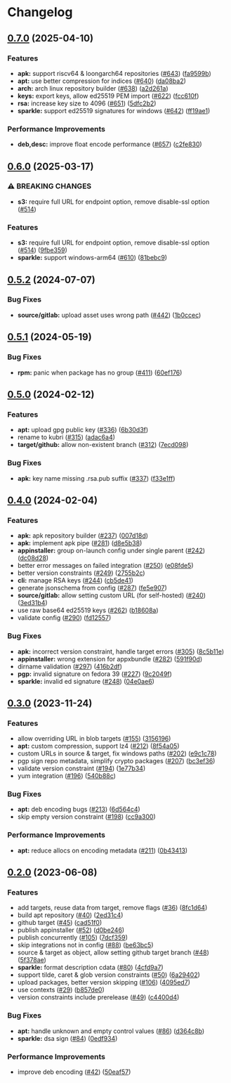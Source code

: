# Changelog

## [0.7.0](https://github.com/kubri/kubri/compare/v0.6.0...v0.7.0) (2025-04-10)


### Features

* **apk:** support riscv64 & loongarch64 repositories ([#643](https://github.com/kubri/kubri/issues/643)) ([fa9599b](https://github.com/kubri/kubri/commit/fa9599b88f21579e7b3c80a500fa9f50f471497c))
* **apt:** use better compression for indices ([#640](https://github.com/kubri/kubri/issues/640)) ([da08ba2](https://github.com/kubri/kubri/commit/da08ba244334b67d6989c692e325591cd839e19a))
* **arch:** arch linux repository builder ([#638](https://github.com/kubri/kubri/issues/638)) ([a2d261a](https://github.com/kubri/kubri/commit/a2d261a0a7c33fa6010e05f7fc92f23a3fd185e1))
* **keys:** export keys, allow ed25519 PEM import ([#622](https://github.com/kubri/kubri/issues/622)) ([fcc610f](https://github.com/kubri/kubri/commit/fcc610f8f8a3cdccf9d2bf3ab9211cb62d37b90c))
* **rsa:** increase key size to 4096 ([#651](https://github.com/kubri/kubri/issues/651)) ([5dfc2b2](https://github.com/kubri/kubri/commit/5dfc2b2d2cd4104851715f3eb5fcbfc572b41238))
* **sparkle:** support ed25519 signatures for windows ([#642](https://github.com/kubri/kubri/issues/642)) ([ff19ae1](https://github.com/kubri/kubri/commit/ff19ae1bf168a9366d11a16e6af36f6b0c10619d))


### Performance Improvements

* **deb,desc:** improve float encode performance ([#657](https://github.com/kubri/kubri/issues/657)) ([c2fe830](https://github.com/kubri/kubri/commit/c2fe83060bbab66208813433dcaf4e9a5beb5ff2))

## [0.6.0](https://github.com/kubri/kubri/compare/v0.5.2...v0.6.0) (2025-03-17)


### ⚠ BREAKING CHANGES

* **s3:** require full URL for endpoint option, remove disable-ssl option ([#514](https://github.com/kubri/kubri/issues/514))

### Features

* **s3:** require full URL for endpoint option, remove disable-ssl option ([#514](https://github.com/kubri/kubri/issues/514)) ([9fbe359](https://github.com/kubri/kubri/commit/9fbe359e7d9c1931021ba1dd51cbe519146be24e))
* **sparkle:** support windows-arm64 ([#610](https://github.com/kubri/kubri/issues/610)) ([81bebc9](https://github.com/kubri/kubri/commit/81bebc9caa1aa37bc369b373379b3c0e11d76274))

## [0.5.2](https://github.com/kubri/kubri/compare/v0.5.1...v0.5.2) (2024-07-07)


### Bug Fixes

* **source/gitlab:** upload asset uses wrong path ([#442](https://github.com/kubri/kubri/issues/442)) ([1b0ccec](https://github.com/kubri/kubri/commit/1b0ccec0ae423aa50744bc471267bccde70b1afd))

## [0.5.1](https://github.com/kubri/kubri/compare/v0.5.0...v0.5.1) (2024-05-19)


### Bug Fixes

* **rpm:** panic when package has no group ([#411](https://github.com/kubri/kubri/issues/411)) ([60ef176](https://github.com/kubri/kubri/commit/60ef176a29406812744179c4000fb106af9ca29c))

## [0.5.0](https://github.com/kubri/kubri/compare/v0.4.0...v0.5.0) (2024-02-12)


### Features

* **apt:** upload gpg public key ([#336](https://github.com/kubri/kubri/issues/336)) ([6b30d3f](https://github.com/kubri/kubri/commit/6b30d3f53cd6756d9917f803461645e157f1aa55))
* rename to kubri ([#315](https://github.com/kubri/kubri/issues/315)) ([adac6a4](https://github.com/kubri/kubri/commit/adac6a40c20307baa12a7ec33737540c2cb73094))
* **target/github:** allow non-existent branch ([#312](https://github.com/kubri/kubri/issues/312)) ([7ecd098](https://github.com/kubri/kubri/commit/7ecd0987f9bb91a4bedce64e6e23eea5752e7a7e))


### Bug Fixes

* **apk:** key name missing .rsa.pub suffix ([#337](https://github.com/kubri/kubri/issues/337)) ([f33e1ff](https://github.com/kubri/kubri/commit/f33e1ffce29e293433af7fe948cdff4ab923e150))

## [0.4.0](https://github.com/kubri/kubri/compare/v0.3.0...v0.4.0) (2024-02-04)


### Features

* **apk:** apk repository builder ([#237](https://github.com/kubri/kubri/issues/237)) ([007d18d](https://github.com/kubri/kubri/commit/007d18d7f543d310cf7fe86b394d25e757f31473))
* **apk:** implement apk pipe ([#281](https://github.com/kubri/kubri/issues/281)) ([d8e5b38](https://github.com/kubri/kubri/commit/d8e5b38e1e32ebe916b872206de511f1085b60f0))
* **appinstaller:** group on-launch config under single parent ([#242](https://github.com/kubri/kubri/issues/242)) ([dc08d28](https://github.com/kubri/kubri/commit/dc08d28412446f8cb2bd64e7dcbca0203e9dc742))
* better error messages on failed integration ([#250](https://github.com/kubri/kubri/issues/250)) ([e08fde5](https://github.com/kubri/kubri/commit/e08fde5b180201b3b8127488695d5fb548557f93))
* better version constraints ([#249](https://github.com/kubri/kubri/issues/249)) ([2755b2c](https://github.com/kubri/kubri/commit/2755b2cfce1e47ddcccdfadbb03c72217cd0b5ba))
* **cli:** manage RSA keys ([#244](https://github.com/kubri/kubri/issues/244)) ([cb5de41](https://github.com/kubri/kubri/commit/cb5de41d7a2c623cca7b51c6166457275f5eb14e))
* generate jsonschema from config ([#287](https://github.com/kubri/kubri/issues/287)) ([fe5e907](https://github.com/kubri/kubri/commit/fe5e9070743e664e160acfa88c4abdfd4b3e9160))
* **source/gitlab:** allow setting custom URL (for self-hosted) ([#240](https://github.com/kubri/kubri/issues/240)) ([3ed31b4](https://github.com/kubri/kubri/commit/3ed31b4b66a12511b20737b258e232fefdb6239e))
* use raw base64 ed25519 keys ([#262](https://github.com/kubri/kubri/issues/262)) ([b18608a](https://github.com/kubri/kubri/commit/b18608aa6e8cbf3b6b6ea8fc445feed714fde7ea))
* validate config ([#290](https://github.com/kubri/kubri/issues/290)) ([fd12557](https://github.com/kubri/kubri/commit/fd125570f07107072adb659d3b2c8938eb3294c9))


### Bug Fixes

* **apk:** incorrect version constraint, handle target errors ([#305](https://github.com/kubri/kubri/issues/305)) ([8c5b11e](https://github.com/kubri/kubri/commit/8c5b11e1bf00c85ba01c07ebf94bad55bf5e715d))
* **appinstaller:** wrong extension for appxbundle ([#282](https://github.com/kubri/kubri/issues/282)) ([591f90d](https://github.com/kubri/kubri/commit/591f90d9c32abf9f14262e93a217e0981e2e1ad2))
* dirname validation ([#297](https://github.com/kubri/kubri/issues/297)) ([416b2df](https://github.com/kubri/kubri/commit/416b2df3650057c42b36ef9f1be391e580ad6db6))
* **pgp:** invalid signature on fedora 39 ([#227](https://github.com/kubri/kubri/issues/227)) ([9c2049f](https://github.com/kubri/kubri/commit/9c2049f03bd83478eff84d0611080484e54d3c40))
* **sparkle:** invalid ed signature ([#248](https://github.com/kubri/kubri/issues/248)) ([04e0ae6](https://github.com/kubri/kubri/commit/04e0ae64560d2b2aefa8e15fc07adc9e487a2221))

## [0.3.0](https://github.com/kubri/kubri/compare/v0.2.0...v0.3.0) (2023-11-24)


### Features

* allow overriding URL in blob targets ([#155](https://github.com/kubri/kubri/issues/155)) ([3156196](https://github.com/kubri/kubri/commit/315619652b9c3840a178e7da437a3ecb76cd8207))
* **apt:** custom compression, support lz4 ([#212](https://github.com/kubri/kubri/issues/212)) ([8f54a05](https://github.com/kubri/kubri/commit/8f54a0522e9bf6e298e0d07ad328e25270de4469))
* custom URLs in source & target, fix windows paths ([#202](https://github.com/kubri/kubri/issues/202)) ([e9c1c78](https://github.com/kubri/kubri/commit/e9c1c78bd38b731fd07a56a3a950a83b506e1c24))
* pgp sign repo metadata, simplify crypto packages ([#207](https://github.com/kubri/kubri/issues/207)) ([bc3ef36](https://github.com/kubri/kubri/commit/bc3ef366e666bb34834e022f97374a364089d357))
* validate version constraint ([#194](https://github.com/kubri/kubri/issues/194)) ([1e77b34](https://github.com/kubri/kubri/commit/1e77b34164a9744757249a08db793602b9d63ecc))
* yum integration ([#196](https://github.com/kubri/kubri/issues/196)) ([540b88c](https://github.com/kubri/kubri/commit/540b88ca52c79d29cd1d4878abef96ca0f053747))


### Bug Fixes

* **apt:** deb encoding bugs ([#213](https://github.com/kubri/kubri/issues/213)) ([6d564c4](https://github.com/kubri/kubri/commit/6d564c40aa184eeb354107377d81e44164a79d14))
* skip empty version constraint ([#198](https://github.com/kubri/kubri/issues/198)) ([cc9a300](https://github.com/kubri/kubri/commit/cc9a3006bc9ff057a3a73f32764510e6d25348a7))


### Performance Improvements

* **apt:** reduce allocs on encoding metadata ([#211](https://github.com/kubri/kubri/issues/211)) ([0b43413](https://github.com/kubri/kubri/commit/0b4341385e80578f85841a567b19262f214159a1))

## [0.2.0](https://github.com/kubri/kubri/compare/v0.1.0...v0.2.0) (2023-06-08)


### Features

* add targets, reuse data from target, remove flags ([#36](https://github.com/kubri/kubri/issues/36)) ([8fc1d64](https://github.com/kubri/kubri/commit/8fc1d646415f4fb82a74872f6af8bfff0667781d))
* build apt repository ([#40](https://github.com/kubri/kubri/issues/40)) ([2ed31c4](https://github.com/kubri/kubri/commit/2ed31c4a9d690296ccf62535405d779a2e937d29))
* github target ([#45](https://github.com/kubri/kubri/issues/45)) ([cad51f0](https://github.com/kubri/kubri/commit/cad51f090a595e64c4748a68582f48d98ea65484))
* publish appinstaller ([#52](https://github.com/kubri/kubri/issues/52)) ([d0be246](https://github.com/kubri/kubri/commit/d0be2462cd54118634ca3789a4ab7425736173cc))
* publish concurrently ([#105](https://github.com/kubri/kubri/issues/105)) ([7dcf359](https://github.com/kubri/kubri/commit/7dcf359e63697fab37ddf81ddda5210f618c35e4))
* skip integrations not in config ([#88](https://github.com/kubri/kubri/issues/88)) ([be63bc5](https://github.com/kubri/kubri/commit/be63bc5f379bda44896c9be3271f93147a8cee54))
* source & target as object, allow setting github target branch ([#48](https://github.com/kubri/kubri/issues/48)) ([5f378ae](https://github.com/kubri/kubri/commit/5f378aefff81d112efbc6324fa0cc3e0459d3959))
* **sparkle:** format description cdata ([#80](https://github.com/kubri/kubri/issues/80)) ([4cfd9a7](https://github.com/kubri/kubri/commit/4cfd9a773ad9c7cbd41c735864c1fce809f0611e))
* support tilde, caret & glob version constraints ([#50](https://github.com/kubri/kubri/issues/50)) ([6a29402](https://github.com/kubri/kubri/commit/6a29402d48ebc8234d68ba84bbb29ff3f7651fe6))
* upload packages, better version skipping ([#106](https://github.com/kubri/kubri/issues/106)) ([4095ed7](https://github.com/kubri/kubri/commit/4095ed734f37d3c5ae8ee2bcafaf82f298408c64))
* use contexts ([#29](https://github.com/kubri/kubri/issues/29)) ([b857de0](https://github.com/kubri/kubri/commit/b857de0fd6d89610a5967c8f03b357b60e26e1a7))
* version constraints include prerelease ([#49](https://github.com/kubri/kubri/issues/49)) ([c4400d4](https://github.com/kubri/kubri/commit/c4400d46a952d19683640e4838b63c05aa6c4cc6))


### Bug Fixes

* **apt:** handle unknown and empty control values ([#86](https://github.com/kubri/kubri/issues/86)) ([d364c8b](https://github.com/kubri/kubri/commit/d364c8bfc7cb68a337153457fd499b1e88bfdeee))
* **sparkle:** dsa sign ([#84](https://github.com/kubri/kubri/issues/84)) ([0edf934](https://github.com/kubri/kubri/commit/0edf934139bc7d122e58e2f80d4f7cbf330e2c61))


### Performance Improvements

* improve deb encoding ([#42](https://github.com/kubri/kubri/issues/42)) ([50eaf57](https://github.com/kubri/kubri/commit/50eaf57082d1a3bcc9542af2aae2dc9bd4991480))
